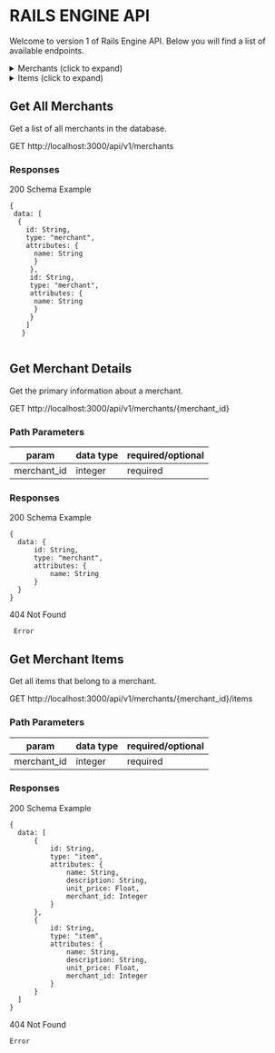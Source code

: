 # RAILS ENGINE API 

Welcome to version 1 of Rails Engine API. Below you will find a list of available endpoints. 

<details>
  <summary>Merchants (click to expand)</summary>
  
  - [Get All Merchants](#get-all-merchants)
  - [Get Merchant Details](#get-merchant-details)
  - [Get Merchant Items](#get-merchant-items)
  - [Find A Merchant](#find-a-merchant)
  
 </details>
 
 
 <details>
  <summary>Items (click to expand)</summary>
  
  - [Get All Items](#get-all-items)
  - [Get Item Details](#get-item-details)
  - [Create Item](#create-item)
  - [Delete Item](#delete-item)
  - [Update Item](#update-item)
  - [Search For Items](#search-for-items)
  
 </details>
 
 
  

## Get All Merchants
  Get a list of all merchants in the database.  
  
 GET http://localhost:3000/api/v1/merchants

### Responses 
  200 Schema Example 
  ```object 
 {
   data: [
    {
      id: String,
      type: "merchant",
      attributes: {
        name: String
        }
       },
       id: String,
       type: "merchant",
       attributes: {
        name: String
        }
       }
      ]
     }
      
  ```
  
## Get Merchant Details 
  Get the primary information about a merchant. 
  
  GET http://localhost:3000/api/v1/merchants/{merchant_id}

### Path Parameters 

 | param | data type | required/optional |
 |---|---|---|
 | merchant_id | integer | required | 

### Responses 

  200 Schema Example 
  
  ```
  {
    data: {
        id: String,
        type: "merchant",
        attributes: {
            name: String
        }
    }
}
```
404 Not Found

```
 Error 
```

## Get Merchant Items 

  Get all items that belong to a merchant.
  
  GET http://localhost:3000/api/v1/merchants/{merchant_id}/items
  
### Path Parameters 
  
   | param | data type | required/optional |
 |---|---|---|
 | merchant_id | integer | required | 

### Responses 
  200 Schema Example 
  
  ```
  {
    data: [
        {
            id: String,
            type: "item",
            attributes: {
                name: String,
                description: String,
                unit_price: Float,
                merchant_id: Integer
            }
        },
        {
            id: String,
            type: "item",
            attributes: {
                name: String,
                description: String,
                unit_price: Float,
                merchant_id: Integer
            }
        }
    ]
}
```

  404 Not Found

  ```
  Error 
  ```



  
        

  
